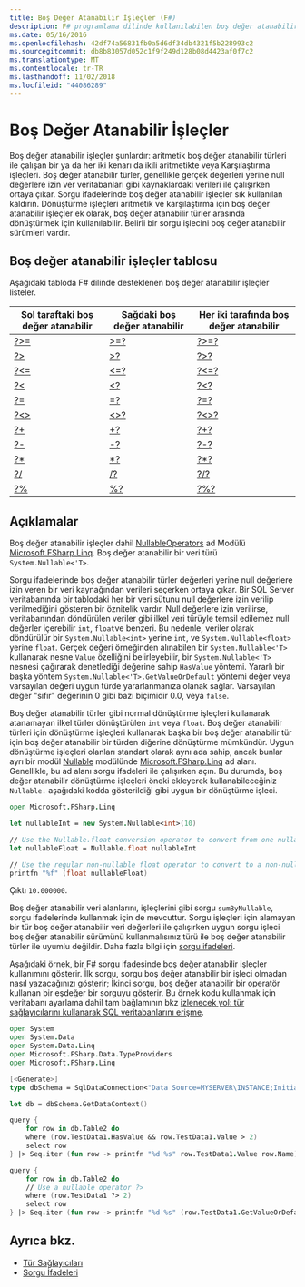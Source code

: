 ```yaml
---
title: Boş Değer Atanabilir İşleçler (F#)
description: F# programlama dilinde kullanılabilen boş değer atanabilir işleçler hakkında bilgi edinin.
ms.date: 05/16/2016
ms.openlocfilehash: 42df74a56831fb0a5d6df34db4321f5b228993c2
ms.sourcegitcommit: db8b83057d052c1f9f249d128b08d4423af0f7c2
ms.translationtype: MT
ms.contentlocale: tr-TR
ms.lasthandoff: 11/02/2018
ms.locfileid: "44086289"
---
```

# <a name="nullable-operators"></a>Boş Değer Atanabilir İşleçler

Boş değer atanabilir işleçler şunlardır: aritmetik boş değer atanabilir türleri ile çalışan bir ya da her iki kenarı da ikili aritmetikte veya Karşılaştırma işleçleri. Boş değer atanabilir türler, genellikle gerçek değerleri yerine null değerlere izin ver veritabanları gibi kaynaklardaki verileri ile çalışırken ortaya çıkar. Sorgu ifadelerinde boş değer atanabilir işleçler sık kullanılan kaldırın. Dönüştürme işleçleri aritmetik ve karşılaştırma için boş değer atanabilir işleçler ek olarak, boş değer atanabilir türler arasında dönüştürmek için kullanılabilir. Belirli bir sorgu işlecini boş değer atanabilir sürümleri vardır.

## <a name="table-of-nullable-operators"></a>Boş değer atanabilir işleçler tablosu

Aşağıdaki tabloda F# dilinde desteklenen boş değer atanabilir işleçler listeler.

|Sol taraftaki boş değer atanabilir|Sağdaki boş değer atanabilir|Her iki tarafında boş değer atanabilir|
|---|---|---|
|[?>=](https://msdn.microsoft.com/library/94d29e32-a204-4f60-a527-6b0af86268f3)|[>=?](https://msdn.microsoft.com/library/0a255d8e-8cae-4160-ae61-243a5d96583f)|[?>=?](https://msdn.microsoft.com/library/3051a50f-d276-4c84-9d73-bf2efeddef94)|
|[?>](https://msdn.microsoft.com/library/62dc0021-1312-4ac3-be87-798b60b81bb6)|[>?](https://msdn.microsoft.com/library/0ad1284b-de48-4a04-83d8-b6f13c9c8936)|[?>?](https://msdn.microsoft.com/library/dc18b6fa-30c4-47b0-9057-794439378a05)|
|[?<=](https://msdn.microsoft.com/library/56fddf0a-e4ca-4891-a3be-fad1876be3b6)|[<=?](https://msdn.microsoft.com/library/02454a0f-30ca-4e77-ad84-ee7837461804)|[?<=?](https://msdn.microsoft.com/library/5c37c28c-0b57-4da5-be11-5a123f7e8ee4)|
|[?<](https://msdn.microsoft.com/library/b71897f0-6e29-4c58-b0a7-a5bfa6f88917)|[<?](https://msdn.microsoft.com/library/be9ea40f-a67f-4e98-8067-a14046752e8b)|[?<?](https://msdn.microsoft.com/library/6f1962c8-5605-468c-94ae-f379ae98e17d)|
|[?=](https://msdn.microsoft.com/library/5cdc8ff6-244b-49cf-9376-69ecf249fd7c)|[=?](https://msdn.microsoft.com/library/d2102894-6a51-475d-890a-735568c31f87)|[?=?](https://msdn.microsoft.com/library/5f793f29-1084-4570-b1c1-17c1b7ef764b)|
|[?<>](https://msdn.microsoft.com/library/3643a5a8-2ea5-4ad6-82c4-83927c3884a0)|[<>?](https://msdn.microsoft.com/library/3179aace-70c4-4911-9258-619592214976)|[?<>?](https://msdn.microsoft.com/library/5da813d8-ee75-45b8-9ef4-146dcb6d394d)|
|[?+](https://msdn.microsoft.com/library/2e8ddd05-b3f3-41b3-9d73-938d9e540f3f)|[+?](https://msdn.microsoft.com/library/74772ea8-f010-493e-bdb5-ba347f2fd4f1)|[?+?](https://msdn.microsoft.com/library/57f28137-0f42-43d2-92af-cad8c6c9d05f)|
|[?-](https://msdn.microsoft.com/library/f237a7a6-89f2-48b2-a2fe-f0b98a2bedc2)|[-?](https://msdn.microsoft.com/library/4a345c07-314a-48f1-b557-ce072583589c)|[?-?](https://msdn.microsoft.com/library/e0024142-1d2a-4607-a39c-1eb1e86fa25a)|
|[?*](https://msdn.microsoft.com/library/519da708-5ad6-4075-9d74-d00441cd6078)|[*?](https://msdn.microsoft.com/library/04c47870-de7b-480d-98a0-f47593b4ffac)|[?*?](https://msdn.microsoft.com/library/e57057ba-9c3a-40ec-8401-150c2b25f75b)|
|[?/](https://msdn.microsoft.com/library/add02a42-f556-40a7-a168-fbf2053322e3)|[/?](https://msdn.microsoft.com/library/1de07646-3778-476d-8c61-5d37495d463c)|[?/?](https://msdn.microsoft.com/library/b17be0ac-bf98-4590-861d-a4dd6c6fa535)|
|[?%](https://msdn.microsoft.com/library/44297bba-1bd9-4ed2-a848-f1e1e598db87)|[%?](https://msdn.microsoft.com/library/a4c178e5-eec4-42e8-847f-90b24fc609fe)|[?%?](https://msdn.microsoft.com/library/dd555f20-1be3-4b8d-81f1-bf1921e62fda)|

## <a name="remarks"></a>Açıklamalar

Boş değer atanabilir işleçler dahil [NullableOperators](https://msdn.microsoft.com/library/2c3633c5-3f31-4d62-a9f8-272ad6b19007) ad Modülü [Microsoft.FSharp.Linq](https://msdn.microsoft.com/library/4765b4e8-4006-4d8c-a405-39c218b3c82d). Boş değer atanabilir bir veri türü `System.Nullable<'T>`.

Sorgu ifadelerinde boş değer atanabilir türler değerleri yerine null değerlere izin veren bir veri kaynağından verileri seçerken ortaya çıkar. Bir SQL Server veritabanında bir tablodaki her bir veri sütunu null değerlere izin verilip verilmediğini gösteren bir öznitelik vardır. Null değerlere izin verilirse, veritabanından döndürülen veriler gibi ilkel veri türüyle temsil edilemez null değerler içerebilir `int`, `float`ve benzeri. Bu nedenle, veriler olarak döndürülür bir `System.Nullable<int>` yerine `int`, ve `System.Nullable<float>` yerine `float`. Gerçek değeri örneğinden alınabilen bir `System.Nullable<'T>` kullanarak nesne `Value` özelliğini belirleyebilir, bir `System.Nullable<'T>` nesnesi çağırarak denetlediği değerine sahip `HasValue` yöntemi. Yararlı bir başka yöntem `System.Nullable<'T>.GetValueOrDefault` yöntemi değer veya varsayılan değeri uygun türde yararlanmanıza olanak sağlar. Varsayılan değer "sıfır" değerinin 0 gibi bazı biçimidir 0.0, veya `false`.

Boş değer atanabilir türler gibi normal dönüştürme işleçleri kullanarak atanamayan ilkel türler dönüştürülen `int` veya `float`. Boş değer atanabilir türleri için dönüştürme işleçleri kullanarak başka bir boş değer atanabilir tür için boş değer atanabilir bir türden diğerine dönüştürme mümkündür. Uygun dönüştürme işleçleri olanları standart olarak aynı ada sahip, ancak bunlar ayrı bir modül [Nullable](https://msdn.microsoft.com/library/e7a4ea13-28cc-462e-bc3a-33131ace976e) modülünde [Microsoft.FSharp.Linq](https://msdn.microsoft.com/library/4765b4e8-4006-4d8c-a405-39c218b3c82d) ad alanı. Genellikle, bu ad alanı sorgu ifadeleri ile çalışırken açın. Bu durumda, boş değer atanabilir dönüştürme işleçleri öneki ekleyerek kullanabileceğiniz `Nullable.` aşağıdaki kodda gösterildiği gibi uygun bir dönüştürme işleci.

```fsharp
open Microsoft.FSharp.Linq

let nullableInt = new System.Nullable<int>(10)

// Use the Nullable.float conversion operator to convert from one nullable type to another nullable type.
let nullableFloat = Nullable.float nullableInt

// Use the regular non-nullable float operator to convert to a non-nullable float.
printfn "%f" (float nullableFloat)
```

Çıktı `10.000000`.

Boş değer atanabilir veri alanlarını, işleçlerini gibi sorgu `sumByNullable`, sorgu ifadelerinde kullanmak için de mevcuttur. Sorgu işleçleri için alamayan bir tür boş değer atanabilir veri değerleri ile çalışırken uygun sorgu işleci boş değer atanabilir sürümünü kullanmalısınız türü ile boş değer atanabilir türler ile uyumlu değildir. Daha fazla bilgi için [sorgu ifadeleri](../query-expressions.md).

Aşağıdaki örnek, bir F# sorgu ifadesinde boş değer atanabilir işleçler kullanımını gösterir. İlk sorgu, sorgu boş değer atanabilir bir işleci olmadan nasıl yazacağınızı gösterir; İkinci sorgu, boş değer atanabilir bir operatör kullanan bir eşdeğer bir sorguyu gösterir. Bu örnek kodu kullanmak için veritabanı ayarlama dahil tam bağlamının bkz [izlenecek yol: tür sağlayıcılarını kullanarak SQL veritabanlarını erişme](../../tutorials/type-providers/accessing-a-sql-database.md).

```fsharp
open System
open System.Data
open System.Data.Linq
open Microsoft.FSharp.Data.TypeProviders
open Microsoft.FSharp.Linq

[<Generate>]
type dbSchema = SqlDataConnection<"Data Source=MYSERVER\INSTANCE;Initial Catalog=MyDatabase;Integrated Security=SSPI;">

let db = dbSchema.GetDataContext()

query {
    for row in db.Table2 do
    where (row.TestData1.HasValue && row.TestData1.Value > 2)
    select row
} |> Seq.iter (fun row -> printfn "%d %s" row.TestData1.Value row.Name)

query {
    for row in db.Table2 do
    // Use a nullable operator ?>
    where (row.TestData1 ?> 2)
    select row
} |> Seq.iter (fun row -> printfn "%d %s" (row.TestData1.GetValueOrDefault()) row.Name)
```

## <a name="see-also"></a>Ayrıca bkz.

- [Tür Sağlayıcıları](../../tutorials/type-providers/index.md)
- [Sorgu İfadeleri](../query-expressions.md)
